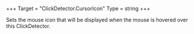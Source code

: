 +++
Target = "ClickDetector.CursorIcon"
Type = string
+++

Sets the mouse icon that will be displayed when the mouse is hovered over this ClickDetector.